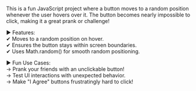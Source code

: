This is a fun JavaScript project where a button moves to a random position whenever the user hovers over it. The button becomes nearly impossible to click, making it a great prank or challenge!

▶ Features:
<br>
✔ Moves to a random position on hover.
<br>
✔ Ensures the button stays within screen boundaries.
<br>
✔ Uses Math.random() for smooth random positioning.

▶ Fun Use Cases:
<br>
→ Prank your friends with an unclickable button!
<br>
→ Test UI interactions with unexpected behavior.
<br>
→ Make "I Agree" buttons frustratingly hard to click!
